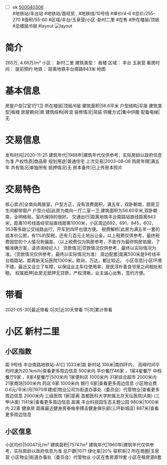 - [ ] ok [500040306](https://bj.5i5j.com/ershoufang/500040306.html)  
 #地铁站/丰台站 #地铁站/首经贸 ,  #地铁线/10号线
#单价/4-6 #总价/255-270 #面积/55-60   #区域/丰台/玉泉营/小区-新村二里 #在售 #所在楼层/顶层 #总楼层/6层 #layout 
![layout](http://image2.5i5j.com//group2/M00/2E/F6/CgqJNFzYGKiAFEFpAALkgjnqVc8228.jpg_P5.jpg) 
# 简介 
 265万,  4.68万/m² 
小区： 新村二里
建筑类型： 板楼
区域： 丰台 玉泉营
看房时间： 提前预约
地铁： 距离地铁丰台南路843米 地图
# 基本信息 
 房屋户型|2室1厅1卫
所在楼层|顶层/6层
建筑面积|56.6平米
户型结构|平层
建筑类型|板楼
房屋朝向|南
建筑结构|砖混
装修情况|简装
供暖方式|集中供暖
配备电梯|无
# 交易信息 
 发布时间|2020-11-25
建筑年代|1988年|建筑年代仅供参考，实际房龄以政府信息为准
产权性质|商品房
规划用途|普通住宅
上次交易|2003-08-08
购房年限|满五年
共有情况|单独所有
抵押情况|无
房本备件|已上传房本照片
# 交易特色 
 核心卖点|全南向两居室，户型方正，没有浪费面积，满五年，双卧朝南，厨房卫生间都带窗户
户型介绍|此房为南向一厅二室一卫,建筑面积为56.60平米,双卧朝南，全明格局，室内保持的很好。
交通出行|距离地铁丰台南路站直线距离843米，距离10号线首经贸站直线距离1000米，小区周边692，691，845，602，353等多路公交线路出行，开车到四环也很方便。
税费解析|此房为满五年一套的成本价公房，有1%的契税，还有几百元土地出让金。以上税费仅供参考，最终税费因您的个人情况有偏差。（以上税费仅为购房参考，不能作为最终购房依据，了解准确方案，请咨询经纪人）
贷款情况|贷款情况仅供参考，最终以实际情况为准。（贷款情况仅供参考，最终以实际情况为准）
周边配套|距离500米是9号线丰台南路站，距离新天坛医院1300米。欧尚，万达，都比较近。
小区信息|小区环境不错，最近又设立了车障，以保证业主车位使用率，居民淳朴善良邻里之间相处和睦。
权属抵押|此房无抵押无贷款，产权清晰，业主诚心出售，签约方便。
# 带看 
 2021-05-30|最近带看	 0|次|近30天带看	 11|次|累计带看
# 小区 新村二里
## 小区指数 
 距 9号线 丰台南路地铁站-A1口 1033米|距 新村站 106米|南四环内， 高峰时间平均时速为20.1km/h|查看更多周边信息
500米内 平价餐厅46家 ，1家4星餐厅
中档餐厅9家 ，8家4星餐厅|500米内 1家便利店
1000米内 31家综合超市
2000米内 21家商场|500米内 药店 6家
1000米内 银行 6家|查看更多周边信息
小区物业费0.6元/平米/月|1970年建成|物业公司为街道办事处（委员会）代管物业|查看更多周边信息
2000米内 三级医院 1家|距离 首都医科大学附属北京天坛医院(A类) (三甲/A类) 1141米|查看更多周边信息
距离 丰台科技园生态主题公园 980米|1000米内 22家 健身房
距离最近健身房泰格李搏击健身俱乐部(三环新城店) 887米|查看更多周边信息
## 小区信息 
 小区均价|50047元/m²
建筑面积|75747m²
建筑年代|1960年|建筑年代仅供参考，实际房龄以政府信息为准
总户数|1071
绿化率|20%
容积率|2
所在商圈|玉泉营
小区物业|街道办事处（委员会）代管物业
小区在售房源19套
小区在租房源8套
